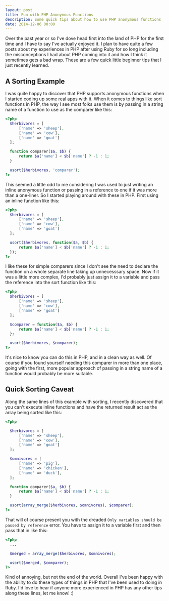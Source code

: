 ```yaml
---
layout: post
title: Fun with PHP Anonymous Functions
description: Some quick tips about how to use PHP anonymous functions
date: 2014-12-06 00:00
---
```


Over the past year or so I've dove head first into the land of PHP for the first time and I have to say I've actually enjoyed it.  I plan to have quite a few posts about my experiences in PHP after using Ruby for so long including the misconceptions I had about PHP coming into it and how I think it sometimes gets a bad wrap.  These are a few quick little beginner tips that I just recently learned.

## A Sorting Example

I was quite happy to discover that PHP supports anonymous functions when I started coding up some
[real](http://cloudswipe.com) [apps](http://get.hurricane.io/joey) with it.  When it comes to things like sort functions
in PHP, the way I see most folks use them is by passing in a string name of a function to use as the comparer like this:

```php
<?php
  $herbivores = [
      ['name' => 'sheep'],
      ['name' => 'cow'],
      ['name' => 'goat']
  ];

  function comparer($a, $b) {
      return $a['name'] < $b['name'] ? -1 : 1;
  }

  usort($herbivores, 'comparer');
?>
```

This seemed a little odd to me considering I was used to just writing an inline anonymous function or passing in a
reference to one if it was more than a one-liner.  So I started playing around with these in PHP.  First using an inline
function like this:

```php
<?php
  $herbivores = [
      ['name' => 'sheep'],
      ['name' => 'cow'],
      ['name' => 'goat']
  ];

  usort($herbivores, function($a, $b) {
      return $a['name'] < $b['name'] ? -1 : 1;
  });
?>
```

I like these for simple comparers since I don't see the need to declare the function on a whole separate line taking up
unnecesssary space.  Now if it was a little more complex, I'd probably just assign it to a variable and pass the
reference into the sort function like this:

```php
<?php
  $herbivores = [
      ['name' => 'sheep'],
      ['name' => 'cow'],
      ['name' => 'goat']
  ];

  $comparer = function($a, $b) {
      return $a['name'] < $b['name'] ? -1 : 1;
  };

  usort($herbivores, $comparer);
?>
```

It's nice to know you can do this in PHP, and in a clean way as well.  Of course if you found yourself needing this
comparer in more than one place, going with the first, more popular approach of passing in a string name of a function would
probably be more suitable.

## Quick Sorting Caveat

Along the same lines of this example with sorting, I recently discovered that you can't execute inline functions and
have the returned result act as the array being sorted like this:

```php
<?php

  $herbivores = [
      ['name' => 'sheep'],
      ['name' => 'cow'],
      ['name' => 'goat']
  ];

  $omnivores = [
      ['name' => 'pig'],
      ['name' => 'chicken'],
      ['name' => 'duck'],
  ];

  function comparer($a, $b) {
      return $a['name'] < $b['name'] ? -1 : 1;
  }

  usort(array_merge($herbivores, $omnivores), $comparer);
?>
```

That will of course present you with the dreaded `Only variables should be passed by reference` error.  You have to
assign it to a variable first and then pass that in like this:

```php
<?php
  ...

  $merged = array_merge($herbivores, $omnivores);

  usort($merged, $comparer);
?>
```

Kind of annoying, but not the end of the world.  Overall I've been happy with the ability to do these types of things in
PHP that I've been used to doing in Ruby.  I'd love to hear if anyone more experienced in PHP has any other tips along these lines, let me know!  :)
